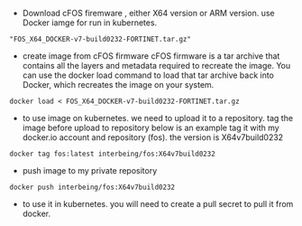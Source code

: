 - Download cFOS firemware , either X64 version or ARM version. use Docker iamge for run in kubernetes.

```
"FOS_X64_DOCKER-v7-build0232-FORTINET.tar.gz" 
```
- create image from cFOS firmware 
cFOS firmware is  a tar archive that contains all the layers and metadata required to recreate the image. You can  use the docker load command to load that tar archive back into Docker, which recreates the image on your system. 

```
docker load < FOS_X64_DOCKER-v7-build0232-FORTINET.tar.gz

```
- to use image on kubernetes. we need to upload it to a repository. tag the image before upload to repository
below is an example tag it with my docker.io account and repository (fos). the version is X64v7build0232

```
docker tag fos:latest interbeing/fos:X64v7build0232

```

-  push image to my private repository

```
docker push interbeing/fos:X64v7build0232

```

- to use it in kubernetes. you will need to create a pull secret to pull it from docker.
